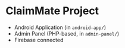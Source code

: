 # ClaimMate Project

- Android Application (in `android-app/`)
- Admin Panel (PHP-based, in `admin-panel/`)
- Firebase connected

